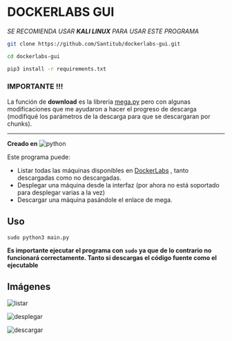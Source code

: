 # DOCKERLABS GUI

*SE RECOMIENDA USAR **KALI LINUX** PARA USAR ESTE PROGRAMA*

```bash
git clone https://github.com/Santitub/dockerlabs-gui.git

cd dockerlabs-gui

pip3 install -r requirements.txt 
```
### IMPORTANTE !!!

La función de **download** es la librería [mega.py](https://github.com/odwyersoftware/mega.py) pero con algunas modificaciones que me ayudaron a hacer el progreso de descarga (modifiqué los parámetros de la descarga para que se descargaran por chunks).

---

**Creado en** ![python](https://img.shields.io/badge/python-3.12.9-3670A0?logo=python&logoColor=ffdd54)

Este programa puede:
- Listar todas las máquinas disponibles en [DockerLabs](https://dockerlabs.es) , tanto descargadas como no descargadas.
- Desplegar una máquina desde la interfaz (por ahora no está soportado para desplegar varias a la vez)
- Descargar una máquina pasándole el enlace de mega.

## Uso

```
sudo python3 main.py
```
**Es importante ejecutar el programa con** **```sudo```** **ya que de lo contrario no funcionará correctamente. Tanto si descargas el código fuente como el ejecutable**

## Imágenes

![listar](https://github.com/user-attachments/assets/46dd4bd1-9f88-4190-a1e0-53b94363469a)

![desplegar](https://github.com/user-attachments/assets/bb591d8d-7117-43dd-9316-be469b134d7c)

![descargar](https://github.com/user-attachments/assets/f07e1a7f-8b09-4adf-9525-47dd3cdcbe5c)
